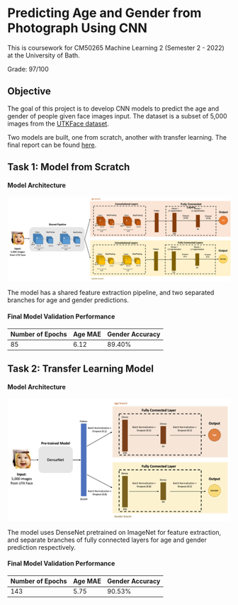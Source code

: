 # Predicting Age and Gender from Photograph Using CNN


This is coursework for CM50265 Machine Learning 2 (Semester 2 - 2022) at the University of Bath. 

Grade: 97/100

## Objective

The goal of this project is to develop CNN models to predict the age and gender of people given face images input. The dataset is a subset of 5,000 images from the [UTKFace dataset](https://susanqq.github.io/UTKFace/). 

Two models are built, one from scratch, another with transfer learning. The final report can be found [here](https://github.com/RPSha/Age-and-Gender-from-Photograph-CNN/blob/main/CM50265%20Machine%20Learning%202%20-%20CW1%20Report.pdf).

## Task 1: Model from Scratch

#### Model Architecture

![Model A](modelA_architecture.png)

The model has a shared feature extraction pipeline, and two separated branches for age and gender predictions.

#### Final Model Validation Performance

|Number of Epochs|Age MAE| Gender Accuracy|
|--|--|--|
|85|6.12|89.40%|


## Task 2: Transfer Learning Model

#### Model Architecture
![Model B](modelB_architecture.png)

The model uses DenseNet pretrained on ImageNet for feature extraction, and separate branches of fully connected layers for age and gender prediction respectively.

#### Final Model Validation Performance

|Number of Epochs| Age MAE| Gender Accuracy|
|--|--|--|
|143|5.75|90.53%|
